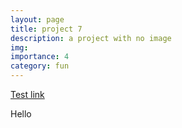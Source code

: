 ```yaml
---
layout: page
title: project 7
description: a project with no image
img:
importance: 4
category: fun
---
```


[Test link](./tfjs.html)


<html>
  <head>
    <title>Hello</title>
  </head>
  <body>
    Hello
  </body>
</html>
